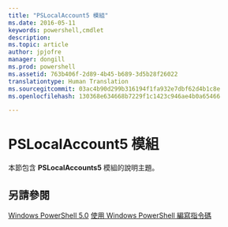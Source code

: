 ```yaml
---
title: "PSLocalAccount5 模組"
ms.date: 2016-05-11
keywords: powershell,cmdlet
description: 
ms.topic: article
author: jpjofre
manager: dongill
ms.prod: powershell
ms.assetid: 763b406f-2d89-4b45-b689-3d5b28f26022
translationtype: Human Translation
ms.sourcegitcommit: 03ac4b90d299b316194f1fa932e7dbf62d4b1c8e
ms.openlocfilehash: 130368e634668b7229f1c1423c946ae4b0a65466

---
```


# PSLocalAccount5 模組
本節包含 **PSLocalAccounts5** 模組的說明主題。

## 另請參閱
[Windows PowerShell 5.0](Windows-PowerShell-5.0.md)
[使用 Windows PowerShell 編寫指令碼](../../getting-started/fundamental/Scripting-with-Windows-PowerShell.md)




<!--HONumber=Aug16_HO3-->


